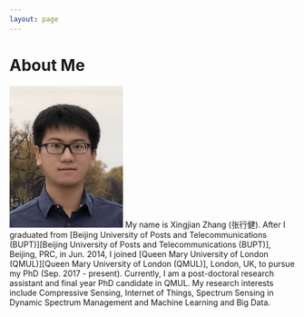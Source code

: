 ```yaml
---
layout: page
---
```


# About Me

<img src="/images/xingjian1.jpg" class="floatpic" width="200" height="250">
My name is Xingjian Zhang (张行健). After I graduated from [Beijing University of Posts and Telecommunications (BUPT)][Beijing University of Posts and Telecommunications (BUPT)], Beijing, PRC, in Jun. 2014, I joined [Queen Mary University of London (QMUL)][Queen Mary University of London (QMUL)], London, UK, to pursue my PhD (Sep. 2017 - present). Currently, I am a post-doctoral research assistant and final year PhD candidate in QMUL. My research interests include Compressive Sensing, Internet of Things, Spectrum Sensing in Dynamic Spectrum Management and Machine Learning and Big Data. 


[Beijing University of Posts and Telecommunications (BUPT)]: http://english.bupt.edu.cn/
[Queen Mary University of London (QMUL)]: http://www.qmul.ac.uk/
[My Publications]: http://www.zhangxingjian.com/publications/
[My Projects]: http://www.zhangxingjian.com/projects/

